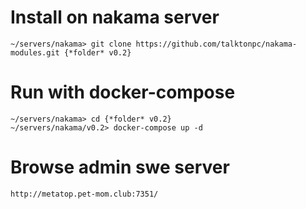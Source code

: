 # Install on nakama server
```
~/servers/nakama> git clone https://github.com/talktonpc/nakama-modules.git {*folder* v0.2}
```

# Run with docker-compose
```
~/servers/nakama> cd {*folder* v0.2}
~/servers/nakama/v0.2> docker-compose up -d
```

# Browse admin swe server
```
http://metatop.pet-mom.club:7351/
```

